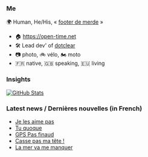### Me

🌍 Human, He/His, « [footer de merde](https://open-time.net/post/2013/07/17/La-veritable-histoire-du-Footer-de-merde-) » 
* 🏠 https://open-time.net 
* 🛠️ Lead dev' of [dotclear](https://git.dotclear.org/dev/dotclear)
* 📷 photo, 🚲 vélo, 🏍️ moto 
* 🇫🇷 native, 🇬🇧 speaking, 🇪🇺 living

### Insights

[![GitHub Stats](https://github-readme-stats-sigma-five.vercel.app/api?username=franck-paul)](https://github.com/franck-paul)

### Latest news / Dernières nouvelles (in French)

<!-- BLOG-POST-LIST:START -->
- [Je les aime pas](https://open-time.net/post/2025/06/20/Je-les-aime-pas)
- [Tu quoque](https://open-time.net/post/2025/06/19/tu-quoque)
- [GPS Pas finaud](https://open-time.net/post/2025/06/18/GPS-Pas-finaud)
- [Casse pas ma tête !](https://open-time.net/post/2025/06/17/Casse-pas-ma-tete-)
- [La mer va me manquer](https://open-time.net/post/2025/06/16/La-mer-va-me-manquer)
<!-- BLOG-POST-LIST:END -->
